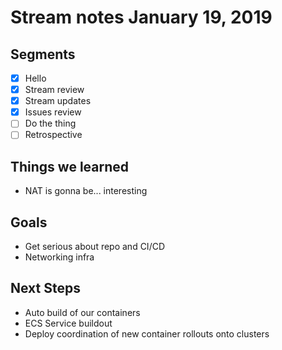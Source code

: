 # Stream notes January 19, 2019

## Segments

- [x] Hello
- [x] Stream review
- [x] Stream updates
- [x] Issues review
- [ ] Do the thing
- [ ] Retrospective

## Things we learned

- NAT is gonna be... interesting

## Goals

- Get serious about repo and CI/CD
- Networking infra

## Next Steps

- Auto build of our containers
- ECS Service buildout
- Deploy coordination of new container rollouts onto clusters
